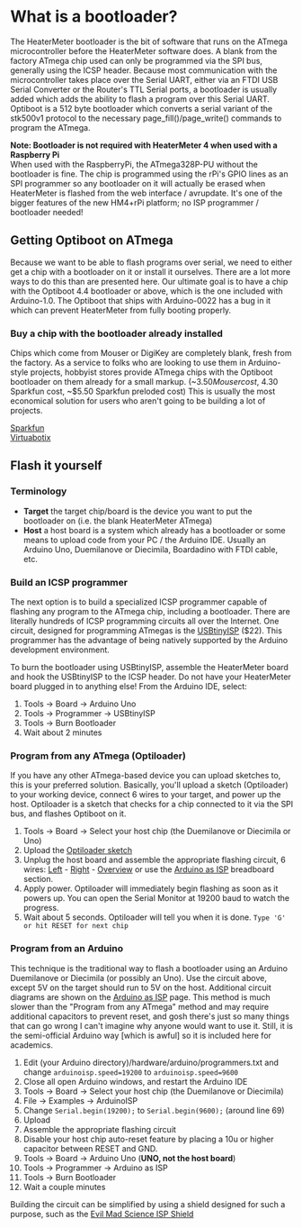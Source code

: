 # What is a bootloader?
The HeaterMeter bootloader is the bit of software that runs on the ATmega microcontroller before the HeaterMeter software does. A blank from the factory ATmega chip used can only be programmed via the SPI bus, generally using the ICSP header. Because most communication with the microcontroller takes place over the Serial UART, either via an FTDI USB Serial Converter or the Router's TTL Serial ports, a bootloader is usually added which adds the ability to flash a program over this Serial UART. Optiboot is a 512 byte bootloader which converts a serial variant of the stk500v1 protocol to the necessary page_fill()/page_write() commands to program the ATmega.

**Note:  Bootloader is not required with HeaterMeter 4 when used with a Raspberry Pi**<br />
When used with the RaspberryPi, the ATmega328P-PU without the bootloader is fine. The chip is programmed using the rPi's GPIO lines as an SPI programmer so any bootloader on it will actually be erased when HeaterMeter is flashed from the web interface / avrupdate. It's one of the bigger features of the new HM4+rPi platform; no ISP programmer / bootloader needed!

## Getting Optiboot on ATmega
Because we want to be able to flash programs over serial, we need to either get a chip with a bootloader on it or install it ourselves. There are a lot more ways to do this than are presented here. Our ultimate goal is to have a chip with the Optiboot 4.4 bootloader or above, which is the one included with Arduino-1.0. The Optiboot that ships with Arduino-0022 has a bug in it which can prevent HeaterMeter from fully booting properly.

### Buy a chip with the bootloader already installed
Chips which come from Mouser or DigiKey are completely blank, fresh from the factory. As a service to folks who are looking to use them in Arduino-style projects, hobbyist stores provide ATmega chips with the Optiboot bootloader on them already for a small markup. (~$3.50 Mouser cost, ~$4.30 Sparkfun cost, ~$5.50 Sparkfun preloded cost) This is usually the most economical solution for users who aren't going to be building a lot of projects.

[Sparkfun](http://www.sparkfun.com/products/10524) <br />
[Virtuabotix](http://www.amazon.com/gp/product/B007SH0D0A/ref=oh_details_o01_s00_i00)

## Flash it yourself

### Terminology
 * **Target** the target chip/board is the device you want to put the bootloader on (i.e. the blank HeaterMeter ATmega)
 * **Host** a host board is a system which already has a bootloader or some means to upload code from your PC / the Arduino IDE. Usually an Arduino Uno, Duemilanove or Diecimila, Boardadino with FTDI cable, etc.

### Build an ICSP programmer
The next option is to build a specialized ICSP programmer capable of flashing any program to the ATmega chip, including a bootloader. There are literally hundreds of ICSP programming circuits all over the Internet. One circuit, designed for programming ATmegas is the [USBtinyISP](https://www.adafruit.com/products/46) ($22). This programmer has the advantage of being natively supported by the Arduino development environment. 

To burn the bootloader using USBtinyISP, assemble the HeaterMeter board and hook the USBtinyISP to the ICSP header. Do not have your HeaterMeter board plugged in to anything else! From the Arduino IDE, select:

1. Tools -> Board -> Arduino Uno
1. Tools -> Programmer -> USBtinyISP
1. Tools -> Burn Bootloader
1. Wait about 2 minutes

### Program from any ATmega (Optiloader)
If you have any other ATmega-based device you can upload sketches to, this is your preferred solution. Basically, you'll upload a sketch (Optiloader) to your working device, connect 6 wires to your target, and power up the host. Optiloader is a sketch that checks for a chip connected to it via the SPI bus, and flashes Optiboot on it.

1. Tools -> Board -> Select your host chip (the Duemilanove or Diecimila or Uno)
1. Upload the [Optiloader sketch](https://github.com/WestfW/OptiLoader)
1. Unplug the host board and assemble the appropriate flashing circuit, 6 wires: [Left](https://picasaweb.google.com/lh/photo/sIp0U6P-ymAEn20Szpws3dMTjNZETYmyPJy0liipFm0?feat=directlink) - [Right](https://picasaweb.google.com/115791887386052258127/HeaterMeter#5708097875420887186) - [Overview](https://picasaweb.google.com/lh/photo/ruAn7DhzuppVRDt6mVwCRtMTjNZETYmyPJy0liipFm0?feat=directlink) or use the [Arduino as ISP](http://arduino.cc/en/Tutorial/ArduinoISP) breadboard section.
1. Apply power. Optiloader will immediately begin flashing as soon as it powers up. You can open the Serial Monitor at 19200 baud to watch the progress.
1. Wait about 5 seconds. Optiloader will tell you when it is done. ```Type 'G' or hit RESET for next chip```

### Program from an Arduino
This technique is the traditional way to flash a bootloader using an Arduino Duemilanove or Diecimila (or possibly an Uno). Use the circuit above, except 5V on the target should run to 5V on the host. Additional circuit diagrams are shown on the  [Arduino as ISP](http://arduino.cc/en/Tutorial/ArduinoISP) page. This method is much slower than the "Program from any ATmega" method and may require additional capacitors to prevent reset, and gosh there's just so many things that can go wrong I can't imagine why anyone would want to use it. Still, it is the semi-official Arduino way [which is awful] so it is included here for academics.

1. Edit (your Arduino directory)/hardware/arduino/programmers.txt and change ```arduinoisp.speed=19200``` to ```arduinoisp.speed=9600```
1. Close all open Arduino windows, and restart the Arduino IDE
1. Tools -> Board -> Select your host chip (the Duemilanove or Diecimila)
1. File -> Examples -> ArduinoISP
1. Change ```Serial.begin(19200);``` to ```Serial.begin(9600);``` (around line 69)
1. Upload
1. Assemble the appropriate flashing circuit
1. Disable your host chip auto-reset feature by placing a 10u or higher capacitor between RESET and GND.
1. Tools -> Board -> Arduino Uno (**UNO, not the host board**)
1. Tools -> Programmer -> Arduino as ISP
1. Tools -> Burn Bootloader
1. Wait a couple minutes

Building the circuit can be simplified by using a shield designed for such a purpose, such as the [Evil Mad Science ISP Shield](http://evilmadscience.com/productsmenu/tinykitlist/253)